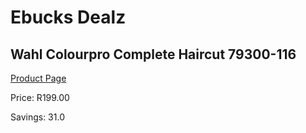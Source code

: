 
# Ebucks Dealz
## Wahl Colourpro Complete Haircut 79300-116
[Product Page](https://www.ebucks.com/web/shop/productSelected.do?prodId=1191138928&catId=1186081080)

Price: R199.00

Savings: 31.0


	